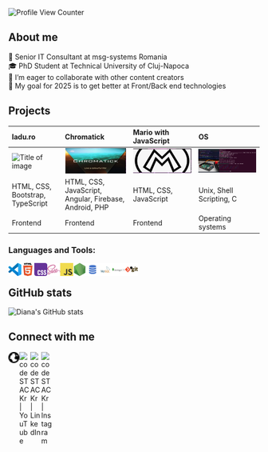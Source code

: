 ![Profile View Counter](https://komarev.com/ghpvc/?username=Tanu-N-Prabhu)
## **About me**
:pushpin: Senior IT Consultant at msg-systems Romania \
:mortar_board: PhD Student at Technical University of Cluj-Napoca\
:pushpin: I’m eager to collaborate with other content creators\
:rocket: My goal for 2025 is to get better at Front/Back end technologies


## **Projects**

| Iadu.ro | Chromatick | Mario with JavaScript | OS |
| :--- | :--- | :--- | :--- |
| ![Title of image](https://github.com/dianaelena1/iadu.ro/blob/main/iadu.ro.png) | ![Title of image](https://github.com/dianaelena1/dianaelena1/blob/main/1.PNG?raw=true) | ![Title of image](https://github.com/dianaelena1/dianaelena1/blob/main/4.png?raw=true) | ![Title of image](https://github.com/dianaelena1/dianaelena1/blob/main/Screenshot%202025-06-26%20075003%20(1).png?raw=true) |
| HTML, CSS, Bootstrap, TypeScript | HTML, CSS, JavaScript, Angular, Firebase, Android, PHP | HTML, CSS, JavaScript | Unix, Shell Scripting, C |
| Frontend | Frontend | Frontend | Operating systems |

### Languages and Tools:

<img align="left" alt="Visual Studio Code" width="26px" src="https://raw.githubusercontent.com/github/explore/80688e429a7d4ef2fca1e82350fe8e3517d3494d/topics/visual-studio-code/visual-studio-code.png" />
<img align="left" alt="HTML5" width="26px" src="https://raw.githubusercontent.com/github/explore/80688e429a7d4ef2fca1e82350fe8e3517d3494d/topics/html/html.png" />
<img align="left" alt="CSS3" width="26px" src="https://raw.githubusercontent.com/github/explore/80688e429a7d4ef2fca1e82350fe8e3517d3494d/topics/css/css.png" />
<img align="left" alt="Sass" width="26px" src="https://raw.githubusercontent.com/github/explore/80688e429a7d4ef2fca1e82350fe8e3517d3494d/topics/sass/sass.png" />
<img align="left" alt="JavaScript" width="26px" src="https://raw.githubusercontent.com/github/explore/80688e429a7d4ef2fca1e82350fe8e3517d3494d/topics/javascript/javascript.png" />
<img align="left" alt="Node.js" width="26px" src="https://raw.githubusercontent.com/github/explore/80688e429a7d4ef2fca1e82350fe8e3517d3494d/topics/nodejs/nodejs.png" />
<img align="left" alt="SQL" width="26px" src="https://raw.githubusercontent.com/github/explore/80688e429a7d4ef2fca1e82350fe8e3517d3494d/topics/sql/sql.png" />
<img align="left" alt="MySQL" width="26px" src="https://raw.githubusercontent.com/github/explore/80688e429a7d4ef2fca1e82350fe8e3517d3494d/topics/mysql/mysql.png" />
<img align="left" alt="MongoDB" width="26px" src="https://raw.githubusercontent.com/github/explore/80688e429a7d4ef2fca1e82350fe8e3517d3494d/topics/mongodb/mongodb.png" />
<img align="left" alt="Git" width="26px" src="https://raw.githubusercontent.com/github/explore/80688e429a7d4ef2fca1e82350fe8e3517d3494d/topics/git/git.png" />

-

## **GitHub stats**
![Diana's GitHub stats](https://github-readme-stats.vercel.app/api?username=dianaelena1&show_icons=true&theme=tokyonight)


## **Connect with me**

[<img align="left" alt="codeSTACKr.com" width="22px" src="https://raw.githubusercontent.com/iconic/open-iconic/master/svg/globe.svg" />][website]
[<img align="left" alt="codeSTACKr | YouTube" width="22px" src="https://cdn.jsdelivr.net/npm/simple-icons@v3/icons/youtube.svg" />][youtube]
[<img align="left" alt="codeSTACKr | LinkedIn" width="22px" src="https://cdn.jsdelivr.net/npm/simple-icons@v3/icons/linkedin.svg" />][linkedin]
[<img align="left" alt="codeSTACKr | Instagram" width="22px" src="https://cdn.jsdelivr.net/npm/simple-icons@v3/icons/instagram.svg" />][instagram]

[website]: https://codeSTACKr.com
[course]: http://vsCodeHero.com
[youtube]: https://www.youtube.com/channel/UC4DmNPdBDJfuKm_7nRKfJDA
[instagram]: https://www.instagram.com/dianaelena1/
[linkedin]: https://www.linkedin.com/in/diana-elena-horincar/
[webdevplaylist]: https://www.youtube.com/playlist?list=PLkwxH9e_vrAJ0WbEsFA9W3I1W-g_BTsbt
[jsplaylist]: https://www.youtube.com/playlist?list=PLkwxH9e_vrALRJKu7wfXby3MKeflhTu6B
[cssplaylist]: https://www.youtube.com/playlist?list=PLkwxH9e_vrALSdvZuEh6gqQdmDoDIoqz4
[reactplaylist]: https://www.youtube.com/playlist?list=PLkwxH9e_vrAK4TdffpxKY3QGyHCpxFcQ0
